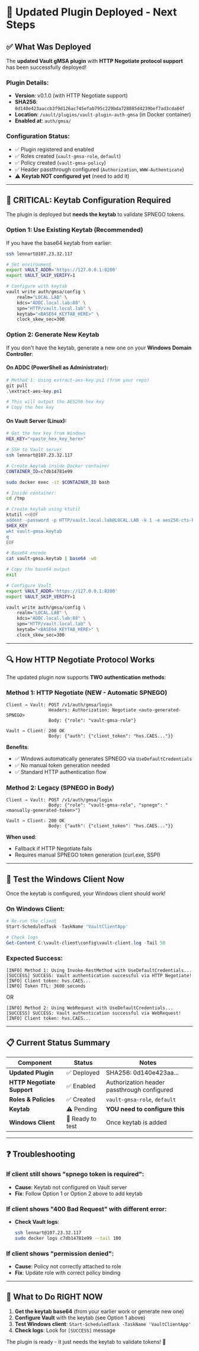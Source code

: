 # 🎉 Updated Plugin Deployed - Next Steps

## ✅ What Was Deployed

The **updated Vault gMSA plugin** with **HTTP Negotiate protocol support** has been successfully deployed!

### Plugin Details:
- **Version**: v0.1.0 (with HTTP Negotiate support)
- **SHA256**: `0d140e423aaccb3f9d126ac745efab795c229bda728885d4239bef7ad3cda04f`
- **Location**: `/vault/plugins/vault-plugin-auth-gmsa` (in Docker container)
- **Enabled at**: `auth/gmsa/`

### Configuration Status:
- ✅ Plugin registered and enabled
- ✅ Roles created (`vault-gmsa-role`, `default`)
- ✅ Policy created (`vault-gmsa-policy`)
- ✅ Header passthrough configured (`Authorization`, `WWW-Authenticate`)
- ⚠️  **Keytab NOT configured yet** (need to add it)

---

## 🚨 CRITICAL: Keytab Configuration Required

The plugin is deployed but **needs the keytab** to validate SPNEGO tokens.

### Option 1: Use Existing Keytab (Recommended)
If you have the base64 keytab from earlier:

```bash
ssh lennart@107.23.32.117

# Set environment
export VAULT_ADDR='https://127.0.0.1:8200'
export VAULT_SKIP_VERIFY=1

# Configure with keytab
vault write auth/gmsa/config \
    realm="LOCAL.LAB" \
    kdcs="ADDC.local.lab:88" \
    spn="HTTP/vault.local.lab" \
    keytab="<BASE64_KEYTAB_HERE>" \
    clock_skew_sec=300
```

### Option 2: Generate New Keytab
If you don't have the keytab, generate a new one on your **Windows Domain Controller**:

#### On ADDC (PowerShell as Administrator):
```powershell
# Method 1: Using extract-aes-key.ps1 (from your repo)
git pull
.\extract-aes-key.ps1

# This will output the AES256 hex key
# Copy the hex key
```

#### On Vault Server (Linux):
```bash
# Get the hex key from Windows
HEX_KEY="<paste_hex_key_here>"

# SSH to Vault server
ssh lennart@107.23.32.117

# Create keytab inside Docker container
CONTAINER_ID=c7db14781e99

sudo docker exec -it $CONTAINER_ID bash

# Inside container:
cd /tmp

# Create keytab using ktutil
ktutil <<EOF
addent -password -p HTTP/vault.local.lab@LOCAL.LAB -k 1 -e aes256-cts-hmac-sha1-96
$HEX_KEY
wkt vault-gmsa.keytab
q
EOF

# Base64 encode
cat vault-gmsa.keytab | base64 -w0

# Copy the base64 output
exit

# Configure Vault
export VAULT_ADDR='https://127.0.0.1:8200'
export VAULT_SKIP_VERIFY=1

vault write auth/gmsa/config \
    realm="LOCAL.LAB" \
    kdcs="ADDC.local.lab:88" \
    spn="HTTP/vault.local.lab" \
    keytab="<BASE64_KEYTAB_HERE>" \
    clock_skew_sec=300
```

---

## 🔍 How HTTP Negotiate Protocol Works

The updated plugin now supports **TWO authentication methods**:

### Method 1: HTTP Negotiate (NEW - Automatic SPNEGO)
```
Client → Vault: POST /v1/auth/gmsa/login
                Headers: Authorization: Negotiate <auto-generated-SPNEGO>
                Body: {"role": "vault-gmsa-role"}

Vault → Client: 200 OK
                Body: {"auth": {"client_token": "hvs.CAES..."}}
```

**Benefits**:
- ✅ Windows automatically generates SPNEGO via `UseDefaultCredentials`
- ✅ No manual token generation needed
- ✅ Standard HTTP authentication flow

### Method 2: Legacy (SPNEGO in Body)
```
Client → Vault: POST /v1/auth/gmsa/login
                Body: {"role": "vault-gmsa-role", "spnego": "<manually-generated-token>"}

Vault → Client: 200 OK
                Body: {"auth": {"client_token": "hvs.CAES..."}}
```

**When used**:
- Fallback if HTTP Negotiate fails
- Requires manual SPNEGO token generation (curl.exe, SSPI)

---

## 🚀 Test the Windows Client Now

Once the keytab is configured, your Windows client should work!

### On Windows Client:
```powershell
# Re-run the client
Start-ScheduledTask -TaskName 'VaultClientApp'

# Check logs
Get-Content C:\vault-client\config\vault-client.log -Tail 50
```

### Expected Success:
```
[INFO] Method 1: Using Invoke-RestMethod with UseDefaultCredentials...
[SUCCESS] SUCCESS: Vault authentication successful via HTTP Negotiate!
[INFO] Client token: hvs.CAES...
[INFO] Token TTL: 3600 seconds
```

OR

```
[INFO] Method 2: Using WebRequest with UseDefaultCredentials...
[SUCCESS] SUCCESS: Vault authentication successful via WebRequest!
[INFO] Client token: hvs.CAES...
```

---

## 📋 Current Status Summary

| Component | Status | Notes |
|-----------|--------|-------|
| **Updated Plugin** | ✅ Deployed | SHA256: 0d140e423aa... |
| **HTTP Negotiate Support** | ✅ Enabled | Authorization header passthrough configured |
| **Roles & Policies** | ✅ Created | `vault-gmsa-role`, `default` |
| **Keytab** | ⚠️ Pending | **YOU need to configure this** |
| **Windows Client** | 🔄 Ready to test | Once keytab is added |

---

## ❓ Troubleshooting

### If client still shows "spnego token is required":
- **Cause**: Keytab not configured on Vault server
- **Fix**: Follow Option 1 or Option 2 above to add keytab

### If client shows "400 Bad Request" with different error:
- **Check Vault logs**:
  ```bash
  ssh lennart@107.23.32.117
  sudo docker logs c7db14781e99 --tail 100
  ```

### If client shows "permission denied":
- **Cause**: Policy not correctly attached to role
- **Fix**: Update role with correct policy binding

---

## 🎯 What to Do RIGHT NOW

1. **Get the keytab base64** (from your earlier work or generate new one)
2. **Configure Vault** with the keytab (see Option 1 above)
3. **Test Windows client**: `Start-ScheduledTask -TaskName 'VaultClientApp'`
4. **Check logs**: Look for `[SUCCESS]` message

The plugin is ready - it just needs the keytab to validate tokens! 🚀
